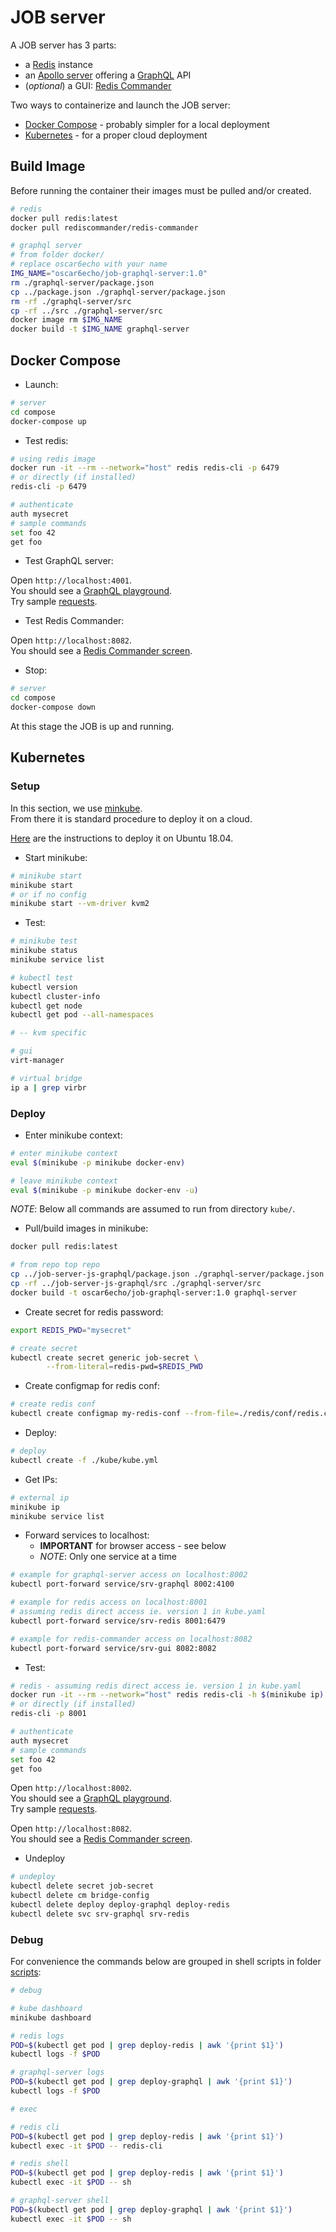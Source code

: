 # JOB server

A JOB server has 3 parts:

- a [Redis](https://redis.io/) instance
- an [Apollo server](https://www.apollographql.com/docs/apollo-server/) offering a [GraphQL](https://graphql.org/) API
- (_optional_) a GUI: [Redis Commander](http://joeferner.github.io/redis-commander/)

Two ways to containerize and launch the JOB server:

- [Docker Compose](https://docs.docker.com/compose/) - probably simpler for a local deployment
- [Kubernetes](https://kubernetes.io/) - for a proper cloud deployment

## Build Image

Before running the container their images must be pulled and/or created.

```bash
# redis
docker pull redis:latest
docker pull rediscommander/redis-commander

# graphql server
# from folder docker/
# replace oscar6echo with your name
IMG_NAME="oscar6echo/job-graphql-server:1.0"
rm ./graphql-server/package.json
cp ../package.json ./graphql-server/package.json
rm -rf ./graphql-server/src
cp -rf ../src ./graphql-server/src
docker image rm $IMG_NAME
docker build -t $IMG_NAME graphql-server
```

## Docker Compose

- Launch:

```bash
# server
cd compose
docker-compose up
```

- Test redis:

```bash
# using redis image
docker run -it --rm --network="host" redis redis-cli -p 6479
# or directly (if installed)
redis-cli -p 6479

# authenticate
auth mysecret
# sample commands
set foo 42
get foo
```

- Test GraphQL server:

Open `http://localhost:4001`.  
You should see a [GraphQL playground](https://www.apollographql.com/docs/apollo-server/testing/graphql-playground/).  
Try sample [requests](../README.md).

- Test Redis Commander:

Open `http://localhost:8082`.  
You should see a [Redis Commander screen](http://joeferner.github.io/redis-commander/).

- Stop:

```bash
# server
cd compose
docker-compose down
```

At this stage the JOB is up and running.

## Kubernetes

### Setup

In this section, we use [minkube](https://kubernetes.io/docs/setup/learning-environment/minikube/).  
From there it is standard procedure to deploy it on a cloud.

[Here](doc/install-minikube) are the instructions to deploy it on Ubuntu 18.04.

- Start minikube:

```bash
# minikube start
minikube start
# or if no config
minikube start --vm-driver kvm2
```

- Test:

```bash
# minikube test
minikube status
minikube service list

# kubectl test
kubectl version
kubectl cluster-info
kubectl get node
kubectl get pod --all-namespaces

# -- kvm specific

# gui
virt-manager

# virtual bridge
ip a | grep virbr

```

### Deploy

- Enter minikube context:

```bash
# enter minikube context
eval $(minikube -p minikube docker-env)

# leave minikube context
eval $(minikube -p minikube docker-env -u)
```

_NOTE_: Below all commands are assumed to run from directory `kube/`.

- Pull/build images in minikube:

```bash
docker pull redis:latest

# from repo top repo
cp ../job-server-js-graphql/package.json ./graphql-server/package.json
cp -rf ../job-server-js-graphql/src ./graphql-server/src
docker build -t oscar6echo/job-graphql-server:1.0 graphql-server
```

- Create secret for redis password:

```bash
export REDIS_PWD="mysecret"

# create secret
kubectl create secret generic job-secret \
        --from-literal=redis-pwd=$REDIS_PWD
```

- Create configmap for redis conf:

```bash
# create redis conf
kubectl create configmap my-redis-conf --from-file=./redis/conf/redis.conf
```

- Deploy:

```bash
# deploy
kubectl create -f ./kube/kube.yml
```

- Get IPs:

```bash
# external ip
minikube ip
minikube service list
```

- Forward services to localhost:
  - **IMPORTANT** for browser access - see below
  - _NOTE_: Only one service at a time

```bash
# example for graphql-server access on localhost:8002
kubectl port-forward service/srv-graphql 8002:4100

# example for redis access on localhost:8001
# assuming redis direct access ie. version 1 in kube.yaml
kubectl port-forward service/srv-redis 8001:6479

# example for redis-commander access on localhost:8082
kubectl port-forward service/srv-gui 8082:8082
```

- Test:

```bash
# redis - assuming redis direct access ie. version 1 in kube.yaml
docker run -it --rm --network="host" redis redis-cli -h $(minikube ip) -p 30591
# or directly (if installed)
redis-cli -p 8001

# authenticate
auth mysecret
# sample commands
set foo 42
get foo
```

Open `http://localhost:8002`.  
You should see a [GraphQL playground](https://www.apollographql.com/docs/apollo-server/testing/graphql-playground/).  
Try sample [requests](../README.md).

Open `http://localhost:8082`.  
You should see a [Redis Commander screen](http://joeferner.github.io/redis-commander/).

- Undeploy

```bash
# undeploy
kubectl delete secret job-secret
kubectl delete cm bridge-config
kubectl delete deploy deploy-graphql deploy-redis
kubectl delete svc srv-graphql srv-redis
```

### Debug

For convenience the commands below are grouped in shell scripts in folder [scripts](scripts/):

```bash
# debug

# kube dashboard
minikube dashboard

# redis logs
POD=$(kubectl get pod | grep deploy-redis | awk '{print $1}')
kubectl logs -f $POD

# graphql-server logs
POD=$(kubectl get pod | grep deploy-graphql | awk '{print $1}')
kubectl logs -f $POD

# exec

# redis cli
POD=$(kubectl get pod | grep deploy-redis | awk '{print $1}')
kubectl exec -it $POD -- redis-cli

# redis shell
POD=$(kubectl get pod | grep deploy-redis | awk '{print $1}')
kubectl exec -it $POD -- sh

# graphql-server shell
POD=$(kubectl get pod | grep deploy-graphql | awk '{print $1}')
kubectl exec -it $POD -- sh
```
